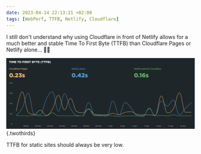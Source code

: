 ```yaml
---
date: 2023-04-14 22:13:21 +02:00
tags: [WebPerf, TTFB, Netlify, Cloudflare]
---
```


I still don't understand why using Cloudflare in front of Netlify allows for a much better and stable Time To First Byte (TTFB) than Cloudflare Pages or Netlify alone… 🤷‍♂️

![SpeedCurve graph with Time To First Byte for the 3 hosting solutions](SpeedCurve-TTFB-Netlify-Cloudflare.png){.twothirds}

TTFB for static sites should always be very low.